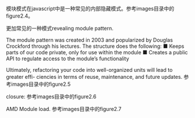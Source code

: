 模块模式在javascript中是一种常见的内部隐藏模式。参考images目录中的figure2.4。

更加常见的一种模式revealing module pattern.

The module pattern was created in 2003 and popularized by Douglas Crockford through his lectures. The structure does the following:
■ Keeps parts of our code private, only for use within the module
■ Creates a public API to regulate access to the module’s functionality

Ultimately, refactoring your code into well-organized units will lead to greater effi- ciencies in terms of reuse, maintenance, and future updates. 参考images目录中的figure2.5

closure: 参考images目录中的figure2.6

AMD Module load. 参考images目录中的figure2.7

